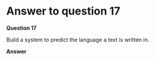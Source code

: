 # Answer to question 17

**Question 17**

Build a system to predict the language a text is written in.

**Answer**
